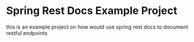 # Spring Rest Docs Example Project

this is an example project on how would use spring rest docs to document restful endpoints